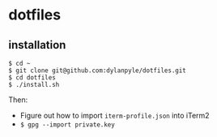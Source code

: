 # dotfiles

## installation

```
$ cd ~
$ git clone git@github.com:dylanpyle/dotfiles.git
$ cd dotfiles
$ ./install.sh
````

Then:

- Figure out how to import `iterm-profile.json` into iTerm2
- `$ gpg --import private.key`

